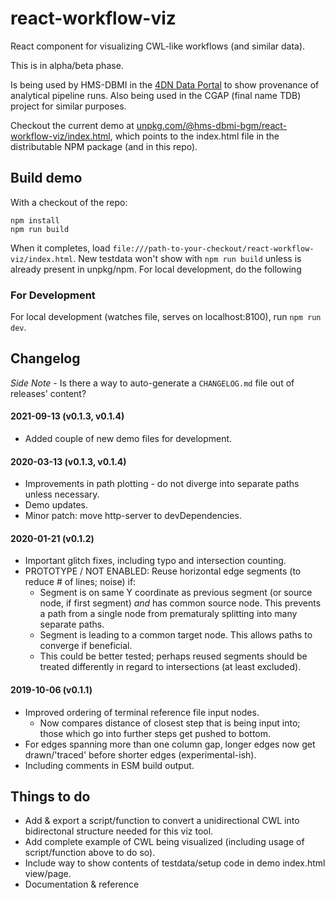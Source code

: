 # react-workflow-viz
React component for visualizing CWL-like workflows (and similar data).

This is in alpha/beta phase.


Is being used by HMS-DBMI in the [4DN Data Portal](https://data.4dnucleome.org/experiment-set-replicates/4DNESMU2MA2G/#graph-section) to show provenance of analytical pipeline runs.
Also being used in the CGAP (final name TDB) project for similar purposes.

Checkout the current demo at [unpkg.com/@hms-dbmi-bgm/react-workflow-viz/index.html](https://unpkg.com/@hms-dbmi-bgm/react-workflow-viz/index.html), which points to the index.html file in the distributable NPM package (and in this repo).

## Build demo

With a checkout of the repo:
```
npm install
npm run build
```

When it completes, load `file:///path-to-your-checkout/react-workflow-viz/index.html`.
New testdata won't show with `npm run build` unless is already present in unpkg/npm. For local development, do the following

### For Development

For local development (watches file, serves on localhost:8100), run `npm run dev`.


## Changelog
_Side Note -_ Is there a way to auto-generate a `CHANGELOG.md` file out of releases' content?

#### 2021-09-13 (v0.1.3, v0.1.4)
- Added couple of new demo files for development.

#### 2020-03-13 (v0.1.3, v0.1.4)
- Improvements in path plotting - do not diverge into separate paths unless necessary.
- Demo updates.
- Minor patch: move http-server to devDependencies.

#### 2020-01-21 (v0.1.2)
- Important glitch fixes, including typo and intersection counting.
- PROTOTYPE / NOT ENABLED: Reuse horizontal edge segments (to reduce # of lines; noise) if:
  - Segment is on same Y coordinate as previous segment (or source node, if first segment) _and_ has common source node. This prevents a path from a single node from prematuraly splitting into many separate paths.
  - Segment is leading to a common target node. This allows paths to converge if beneficial.
  - This could be better tested; perhaps reused segments should be treated differently in regard to intersections (at least excluded).

#### 2019-10-06 (v0.1.1)

- Improved ordering of terminal reference file input nodes.
  - Now compares distance of closest step that is being input into; those which go into further steps get pushed to bottom.
- For edges spanning more than one column gap, longer edges now get drawn/'traced' before shorter edges (experimental-ish).
- Including comments in ESM build output.


## Things to do

- Add & export a script/function to convert a unidirectional CWL into bidirectonal structure needed for this viz tool.
- Add complete example of CWL being visualized (including usage of script/function above to do so).
- Include way to show contents of testdata/setup code in demo index.html view/page.
- Documentation & reference
